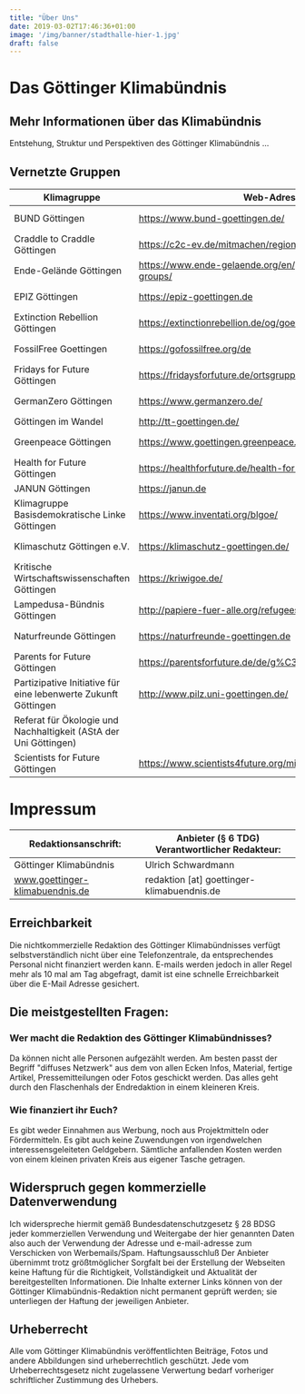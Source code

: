 ```yaml
---
title: "Über Uns"
date: 2019-03-02T17:46:36+01:00
image: '/img/banner/stadthalle-hier-1.jpg'
draft: false
---
```


# Das Göttinger Klimabündnis
## Mehr Informationen über das Klimabündnis

 Entstehung, Struktur und Perspektiven des Göttinger Klimabündnis ...

## Vernetzte Gruppen
| Klimagruppe                                                    | Web-Adresse                                                  | Mail-Adresse                                  |
| -------------------------------------------------------------- | ------------------------------------------------------------ | --------------------------------------------- |
| BUND Göttingen                                                 | https://www.bund-goettingen.de/                              | mail [at] bund-goettingen.de                |
| Craddle to Craddle Göttingen                                   | https://c2c-ev.de/mitmachen/regionalgruppen/goettingen/      | goettingen [at] ehrenamt.c2c.ngo            |
| Ende-Gelände Göttingen                                         | https://www.ende-gelaende.org/en/get-involved/local-groups/  | goettingen [at] ende-gelaende.org           |
| EPIZ Göttingen                                                 | https://epiz-goettingen.de                                   | info [at] epiz-goettingen.de                |
| Extinction Rebellion Göttingen                                 | https://extinctionrebellion.de/og/goettingen/                | goettingen [at] extinctionrebellion.de      |
| FossilFree Goettingen                                          | https://gofossilfree.org/de                                  | fossilfreegoettingen [at] riseup.net        |
| Fridays for Future Göttingen                                   | https://fridaysforfuture.de/ortsgruppen/goettingen/          | fff_goettingen [at] riseup.net              |
| GermanZero Göttingen                                           | https://www.germanzero.de/                                   | goettingenzero [at] posteo.de               |
| Göttingen im Wandel                                            | http://tt-goettingen.de/                                     | info [at] tt-goettingen.de                  |
| Greenpeace Göttingen                                           | https://www.goettingen.greenpeace.de/                        | info [at] goettingen.greenpeace.de          |
| Health for Future Göttingen                                    | https://healthforfuture.de/health-for-future-ortsgruppen/    | healthforfuture_goe [at] posteo.de          |
| JANUN Göttingen                                                | https://janun.de                                             | joern [at] janun.de                         |
| Klimagruppe Basisdemokratische Linke Göttingen                 | https://www.inventati.org/blgoe/                             | klima-bl [at] riseup.net                    |
| Klimaschutz Göttingen e.V.                                     | https://klimaschutz-goettingen.de/                           | kontakt [at] klimaschutz-goettingen.de      |
| Kritische Wirtschaftswissenschaften Göttingen                  | https://kriwigoe.de/                                         | info [at] kriwigoe.de                       |
| Lampedusa-Bündnis Göttingen                                    | http://papiere-fuer-alle.org/refugees-welcome-goettingen     | refugeewellcome [at] lists.riseup.net       |
| Naturfreunde Göttingen                                         | https://naturfreunde-goettingen.de                           | info [at] naturfreunde-goettingen.de        |
| Parents for Future Göttingen                                   | https://parentsforfuture.de/de/g%C3%B6ttingen                | p4f-goe [at] lists.gwdg.de                  |
| Partizipative Initiative für eine lebenwerte Zukunft Göttingen | http://www.pilz.uni-goettingen.de/                           | info [at] pilz.uni-goettingen.de            |
| Referat für Ökologie und Nachhaltigkeit (AStA der Uni Göttingen) |                                                            | oekologie [at] asta.uni-goettingen.de       |
| Scientists for Future Göttingen                                | https://www.scientists4future.org/mitmachen/regionalgruppen/ | goettingen [at] scientists4future.org       |

# Impressum

|Redaktionsanschrift:                        | Anbieter (§ 6 TDG) Verantwortlicher Redakteur:   |
|--------------------------------------------|--------------------------------------------------|
| Göttinger Klimabündnis                     | Ulrich Schwardmann                               |
| www.goettinger-klimabuendnis.de            |  redaktion [at] goettinger-klimabuendnis.de |

## Erreichbarkeit 

Die nichtkommerzielle Redaktion des Göttinger Klimabündnisses verfügt selbstverständlich nicht über eine Telefonzentrale, da entsprechendes Personal nicht finanziert werden kann. E-mails werden jedoch in aller Regel mehr als 10 mal am Tag abgefragt, damit ist eine schnelle Erreichbarkeit über die E-Mail Adresse gesichert.

## Die meistgestellten Fragen:

### Wer macht die Redaktion des  Göttinger Klimabündnisses?
Da können nicht alle Personen aufgezählt werden. Am besten passt der Begriff "diffuses Netzwerk" aus dem von allen Ecken Infos, Material, fertige Artikel, Pressemitteilungen oder Fotos geschickt werden. Das alles geht durch den Flaschenhals der Endredaktion in einem kleineren Kreis.

### Wie finanziert ihr Euch?
Es gibt weder Einnahmen aus Werbung, noch aus Projektmitteln oder Fördermitteln. Es gibt auch keine Zuwendungen von irgendwelchen interessensgeleiteten Geldgebern. Sämtliche anfallenden Kosten werden von einem kleinen privaten Kreis aus eigener Tasche getragen.

## Widerspruch gegen kommerzielle Datenverwendung

Ich widerspreche hiermit gemäß Bundesdatenschutzgesetz § 28 BDSG jeder kommerziellen Verwendung und Weitergabe der hier genannten Daten also auch der Verwendung der Adresse und e-mail-adresse zum Verschicken von Werbemails/Spam.
Haftungsausschluß
Der Anbieter übernimmt trotz größtmöglicher Sorgfalt bei der Erstellung der Webseiten keine Haftung für die Richtigkeit, Vollständigkeit und Aktualität der bereitgestellten Informationen. 
Die Inhalte externer Links können von der Göttinger Klimabündnis-Redaktion nicht permanent geprüft werden; sie unterliegen der Haftung der jeweiligen Anbieter.

## Urheberrecht

Alle vom Göttinger Klimabündnis veröffentlichten Beiträge, Fotos und andere Abbildungen sind urheberrechtlich geschützt. Jede vom Urheberrechtsgesetz nicht zugelassene Verwertung bedarf vorheriger schriftlicher Zustimmung des Urhebers.
